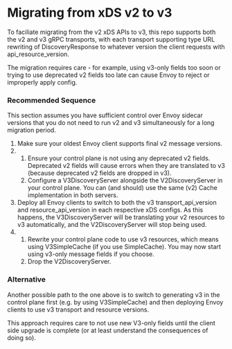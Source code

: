 # Migrating from xDS v2 to v3

To faciliate migrating from the v2 xDS APIs to v3, this repo supports both the
v2 and v3 gRPC transports, with each transport supporting type URL rewriting of
DiscoveryResponse to whatever version the client requests with
api_resource_version.

The migration requires care - for example, using v3-only fields too soon or trying to use
deprecated v2 fields too late can cause Envoy to reject or improperly apply config.

### Recommended Sequence

This section assumes you have sufficient control over Envoy sidecar versions that you do
not need to run v2 and v3 simultaneously for a long migration period.

1. Make sure your oldest Envoy client supports final v2 message versions.
2.
    1. Ensure your control plane is not using any deprecated v2 fields.
    Deprecated v2 fields will cause errors when they are translated to v3
    (because deprecated v2 fields are dropped in v3).
    2. Configure a V3DiscoveryServer alongside the V2DiscoveryServer in your
    control plane.  You can (and should) use the same (v2) Cache implementation
    in both servers.
3. Deploy all Envoy clients to switch to both the v3 transport_api_version and
   resource_api_version in each respective xDS configs. As this happens, the V3DiscoveryServer
   will be translating your v2 resources to v3 automatically, and the V2DiscoveryServer will
   stop being used.
4.
    1. Rewrite your control plane code to use v3 resources, which means using
    V3SimpleCache (if you use SimpleCache). You may now start using v3-only
    message fields if you choose.
    2. Drop the V2DiscoveryServer.

### Alternative

Another possible path to the one above is to switch to generating v3 in the
control plane first (e.g. by using V3SimpleCache) and then deploying Envoy
clients to use v3 transport and resource versions.

This approach requires care to not use new V3-only fields until the client side
upgrade is complete (or at least understand the consequences of doing so).
